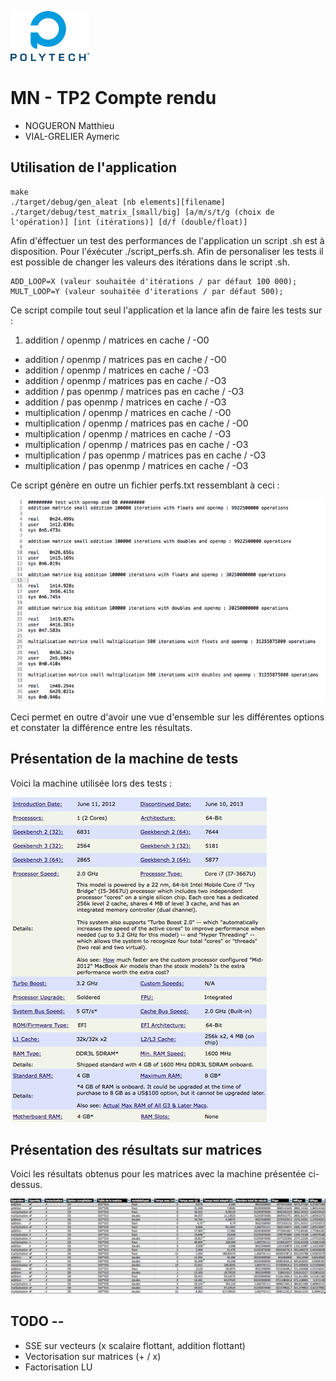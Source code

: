 ![polytech-grenoble](docs/poly.png)
# MN - TP2 Compte rendu #
- NOGUERON Matthieu
- VIAL-GRELIER Aymeric

## Utilisation de l'application ##

    make
    ./target/debug/gen_aleat [nb elements][filename]
    ./target/debug/test_matrix_[small/big] [a/m/s/t/g (choix de l'opération)] [int (itérations)] [d/f (double/float)]

Afin d'éffectuer un test des performances de l'application un script .sh est à disposition. Pour l'éxécuter ./script_perfs.sh. Afin de personaliser les tests il est possible de changer les valeurs des itérations dans le script .sh.

    ADD_LOOP=X (valeur souhaitée d'itérations / par défaut 100 000);
    MULT_LOOP=Y (valeur souhaitée d'iterations / par défaut 500);

Ce script compile tout seul l'application et la lance afin de faire les tests sur :
1. addition / openmp / matrices en cache / -O0
* addition / openmp / matrices pas en cache / -O0
* addition / openmp / matrices en cache / -O3
* addition / openmp / matrices pas en cache / -O3
* addition / pas openmp / matrices pas en cache / -O3
* addition / pas openmp / matrices en cache / -O3
* multiplication / openmp / matrices en cache / -O0
* multiplication / openmp / matrices pas en cache / -O0
* multiplication / openmp / matrices en cache / -O3
* multiplication / openmp / matrices pas en cache / -O3
* multiplication / pas openmp / matrices pas en cache / -O3
* multiplication / pas openmp / matrices en cache / -O3

Ce script génère en outre un fichier perfs.txt ressemblant à ceci :


![perfs.txt](docs/perfs.png)

Ceci permet en outre d'avoir une vue d'ensemble sur les différentes options et constater la différence entre les résultats.

## Présentation de la machine de tests
Voici la machine utilisée lors des tests :


![machine de tests](docs/machine.png)

## Présentation des résultats sur matrices
Voici les résultats obtenus pour les matrices avec la machine présentée ci-dessus.

![résultats](docs/res_mat.png)

## TODO --

* SSE sur vecteurs (x scalaire flottant, addition flottant)
* Vectorisation sur matrices (+ / x)
* Factorisation LU
